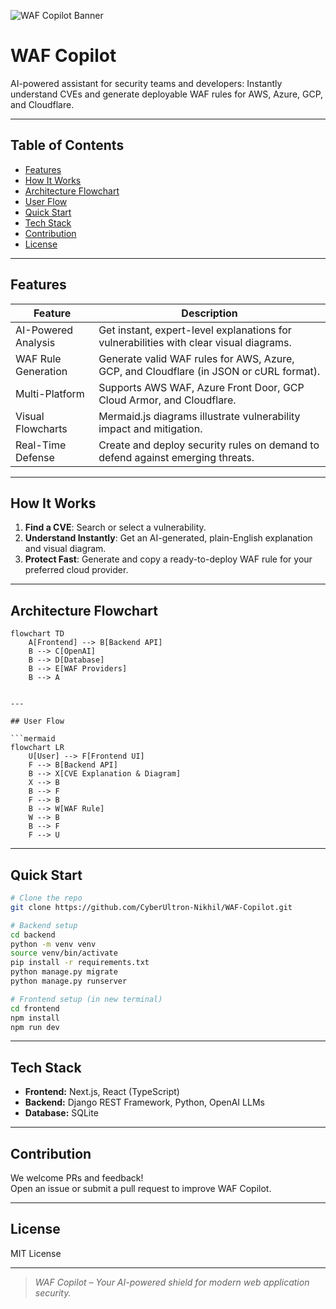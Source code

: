 ![WAF Copilot Banner](https://raw.githubusercontent.com/CyberUltron-Nikhil/WAF-Copilot/main/assets/banner.png)

# WAF Copilot

AI-powered assistant for security teams and developers: Instantly understand CVEs and generate deployable WAF rules for AWS, Azure, GCP, and Cloudflare.

---

## Table of Contents

- [Features](#features)
- [How It Works](#how-it-works)
- [Architecture Flowchart](#architecture-flowchart)
- [User Flow](#user-flow)
- [Quick Start](#quick-start)
- [Tech Stack](#tech-stack)
- [Contribution](#contribution)
- [License](#license)

---

## Features

| Feature                | Description                                                                                       |
|------------------------|---------------------------------------------------------------------------------------------------|
| AI-Powered Analysis | Get instant, expert-level explanations for vulnerabilities with clear visual diagrams.            |
| WAF Rule Generation | Generate valid WAF rules for AWS, Azure, GCP, and Cloudflare (in JSON or cURL format).            |
| Multi-Platform      | Supports AWS WAF, Azure Front Door, GCP Cloud Armor, and Cloudflare.                              |
| Visual Flowcharts   | Mermaid.js diagrams illustrate vulnerability impact and mitigation.                               |
| Real-Time Defense   | Create and deploy security rules on demand to defend against emerging threats.                    |

---

## How It Works

1. **Find a CVE**: Search or select a vulnerability.
2. **Understand Instantly**: Get an AI-generated, plain-English explanation and visual diagram.
3. **Protect Fast**: Generate and copy a ready-to-deploy WAF rule for your preferred cloud provider.

---
## Architecture Flowchart

```mermaid
flowchart TD
    A[Frontend] --> B[Backend API]
    B --> C[OpenAI]
    B --> D[Database]
    B --> E[WAF Providers]
    B --> A
```

<!-- 
Legend:
A: Frontend (Next.js/React)
B: Backend API (Django/DRF)
C: OpenAI (LLM)
D: Database (SQLite)
E: WAF Providers (AWS, Azure, GCP, Cloudflare)
-->
```

---

## User Flow

```mermaid
flowchart LR
    U[User] --> F[Frontend UI]
    F --> B[Backend API]
    B --> X[CVE Explanation & Diagram]
    X --> B
    B --> F
    F --> B
    B --> W[WAF Rule]
    W --> B
    B --> F
    F --> U
```

---

## Quick Start

```bash
# Clone the repo
git clone https://github.com/CyberUltron-Nikhil/WAF-Copilot.git

# Backend setup
cd backend
python -m venv venv
source venv/bin/activate
pip install -r requirements.txt
python manage.py migrate
python manage.py runserver

# Frontend setup (in new terminal)
cd frontend
npm install
npm run dev
```

---

## Tech Stack

- **Frontend:** Next.js, React (TypeScript)
- **Backend:** Django REST Framework, Python, OpenAI LLMs
- **Database:** SQLite

---

## Contribution

We welcome PRs and feedback!  
Open an issue or submit a pull request to improve WAF Copilot.

---

## License

MIT License

---

> _WAF Copilot – Your AI-powered shield for modern web application security._
